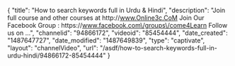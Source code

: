 {
    "title": "How to search keywords full in Urdu & Hindi",
    "description": "Join full course and other courses at http:\/\/www.Online3c.CoM Join Our Facebook Group : https:\/\/www.facebook.com\/groups\/come4Learn Follow us on ...",
    "channelid": "94866172",
    "videoid": "85454444",
    "date_created": "1487647727",
    "date_modified": "1487649839",
    "type": "captivate",
    "layout": "channelVideo",
    "url": "\/asdf\/how-to-search-keywords-full-in-urdu-hindi\/94866172-85454444"
}